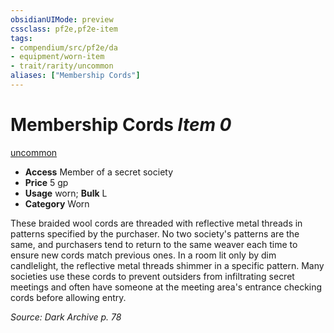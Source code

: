 ```yaml
---
obsidianUIMode: preview
cssclass: pf2e,pf2e-item
tags:
- compendium/src/pf2e/da
- equipment/worn-item
- trait/rarity/uncommon
aliases: ["Membership Cords"]
---
```

# Membership Cords *Item 0*  
[uncommon](uncommon.md)  

- **Access** Member of a secret society
- **Price** 5 gp
- **Usage** worn; **Bulk** L
- **Category** Worn

These braided wool cords are threaded with reflective metal threads in patterns specified by the purchaser. No two society's patterns are the same, and purchasers tend to return to the same weaver each time to ensure new cords match previous ones. In a room lit only by dim candlelight, the reflective metal threads shimmer in a specific pattern. Many societies use these cords to prevent outsiders from infiltrating secret meetings and often have someone at the meeting area's entrance checking cords before allowing entry.

*Source: Dark Archive p. 78*
